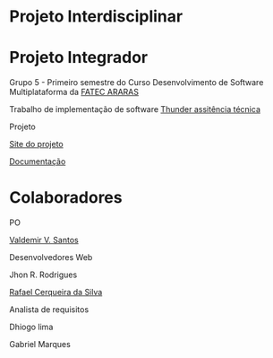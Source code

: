 # Projeto Interdisciplinar


<!DOCTYPE html>
<html lang="pt-br">
<head>
    <meta charset="UTF-8">
    <meta name="viewport" content="width=device-width, initial-scale=1.0">
   
</head>
<body>
    <h1>Projeto Integrador</h1>

<p> Grupo 5 - Primeiro semestre do Curso Desenvolvimento de Software Multiplataforma da <a href="https://fatecararas.cps.sp.gov.br/tecnologia-em-desenvolvimento-de-softwares-multiplataforma/"> FATEC ARARAS</a> </p>

<p> Trabalho de implementação de software <a href="">Thunder assitência técnica</a></p>



<p>Projeto</p>
<p><a href="">Site do projeto</p>
<p><a href="">Documentação</a></p>

<h1>Colaboradores</h1>

<p>PO</p>
<p><a href="https://github.com/valdemirvalentin07">Valdemir V. Santos</a></p>

<p>Desenvolvedores Web</p>
<p><a href="https://github.com/jhonrrodrigues"></a>Jhon R. Rodrigues</p>
<p><a href="https://github.com/rrafaelcerqueira">Rafael Cerqueira da Silva </a></p>

<p>Analista de requisitos</p>
<p><a href="https://github.com/Dhiii-Lima"></a>Dhiogo lima</p>
<p><a href="https://github.com/GabrielT27"></a>Gabriel Marques</p>



    
</body>
</html>


